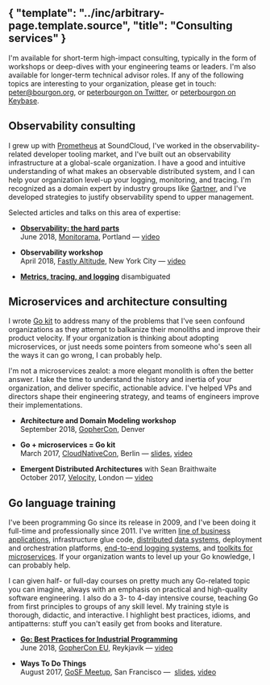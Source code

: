 {
	"template": "../inc/arbitrary-page.template.source",
    "title": "Consulting services"
}
---

I'm available for short-term high-impact consulting, typically in the form
of workshops or deep-dives with your engineering teams or leaders.
I'm also available for longer-term technical advisor roles.
If any of the following topics are interesting to your organization, please get in touch:
 [peter@bourgon.org](mailto:peter@bourgon.org), or
 [peterbourgon on Twitter](https://twitter.com/peterbourgon), or
 [peterbourgon on Keybase](https://keybase.io/peterbourgon).

## Observability consulting

I grew up with [Prometheus](https://prometheus.io) at SoundCloud, I've worked
in the observability-related developer tooling market, and I've built out an
observability infrastructure at a global-scale organization. I have a good and
intuitive understanding of what makes an observable distributed system, and I
can help your organization level-up your logging, monitoring, and tracing. I'm
recognized as a domain expert by industry groups like
[Gartner](https://www.gartner.com/doc/3868219/monitoring-modern-services-infrastructure),
and I've developed strategies to justify observability spend to upper
management.

Selected articles and talks on this area of expertise:

- **[Observability: the hard parts](/observability-the-hard-parts/)** <br/>
    June 2018, [Monitorama](http://monitorama.com/), Portland — [video](https://vimeo.com/274820991)

- **Observability workshop** <br/>
    April 2018, [Fastly Altitude](https://fastly.com/altitude-nyc), New York City — [video](https://vimeo.com/267641392) <br/>

- **[Metrics, tracing, and logging](/blog/2017/02/21/metrics-tracing-and-logging.html)** disambiguated

## Microservices and architecture consulting

I wrote [Go kit](https://gokit.io) to address many of the problems that I've
seen confound organizations as they attempt to balkanize their monoliths and
improve their product velocity. If your organization is thinking about adopting
microservices, or just needs some pointers from someone who's seen all the ways
it can go wrong, I can probably help.

I'm not a microservices zealot: a more elegant monolith is often the better
answer. I take the time to understand the history and inertia of your
organization, and deliver specific, actionable advice. I've helped VPs and
directors shape their engineering strategy, and teams of engineers improve their
implementations.

- **Architecture and Domain Modeling workshop** <br/>
    September 2018, [GopherCon](https://gophercon.com), Denver

- **Go + microservices = Go kit** <br/>
    March 2017, [CloudNativeCon](https://cloudnativeeu2017.sched.com/), Berlin —
    [slides](https://speakerdeck.com/peterbourgon/go-plus-microservices-equals-go-kit), [video](https://www.youtube.com/watch?v=NX0sHF8ZZgw)

- **Emergent Distributed Architectures** with Sean Braithwaite <br/>
    October 2017, [Velocity](https://conferences.oreilly.com/velocity/vl-eu), London —
    [video](https://www.youtube.com/watch?v=5itZckAt-2A)

## Go language training

I've been programming Go since its release in 2009, and I've been doing it full-time and professionally since 2011.
I've written
 [line of business applications](https://developers.soundcloud.com/blog/architecture-behind-our-new-search-and-explore-experience),
 infrastructure glue code,
 [distributed data systems](https://github.com/soundcloud/roshi),
 deployment and orchestration platforms, 
 [end-to-end logging systems](/ok-log), and
 [toolkits for microservices](https://github.com/go-kit/kit).
If your organization wants to level up your Go knowledge, I can probably help. 

I can given half- or full-day courses on pretty much any Go-related topic you
can imagine, always with an emphasis on practical and high-quality software
engineering. I also do a 3- to 4-day intensive course, teaching Go from first
principles to groups of any skill level. My training style is thorough,
didactic, and interactive. I highlight best practices, idioms, and antipatterns:
stuff you can't easily get from books and literature.

- **[Go: Best Practices for Industrial Programming](/go-for-industrial-programming/)** <br/>
    June 2018, [GopherCon EU](https://gophercon.is/), Reykjavík — [video](https://www.youtube.com/watch?v=PTE4VJIdHPg)

- **Ways To Do Things** <br/>
    August 2017, [GoSF Meetup](https://www.meetup.com/golangsf/), San Francisco — 
     [slides](https://speakerdeck.com/peterbourgon/ways-to-do-things), [video](https://www.youtube.com/watch?v=LHe1Cb_Ud_M)

